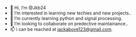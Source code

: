- 👋 Hi, I’m @Jkb24
- 👀 I’m interested in learning new techies and new projects..
- 🌱 I’m currently learning python and signal processing.
- 💞️ I’m looking to collaborate on predective maintainance..
- 📫 i can be reached at jackabove123@gmail.com.

<!---
Jkb24/Jkb24 is a ✨ special ✨ repository because its `README.md` (this file) appears on your GitHub profile.
You can click the Preview link to take a look at your changes.
--->
